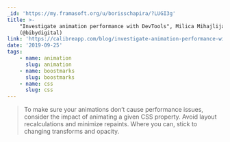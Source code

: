 ```yaml
---
_id: 'https://my.framasoft.org/u/borisschapira/?LUGI3g'
title: >-
    "Investigate animation performance with DevTools", Milica Mihajlija
    (@bibydigital)
link: 'https://calibreapp.com/blog/investigate-animation-performance-with-devtools/'
date: '2019-09-25'
tags:
    - name: animation
      slug: animation
    - name: boostmarks
      slug: boostmarks
    - name: css
      slug: css
---
```


<div class="markdown"><blockquote>
<p>To make sure your animations don’t cause performance issues, consider the impact of animating a given CSS property. Avoid layout recalculations and minimize repaints. Where you can, stick to changing transforms and opacity.
</p>
</blockquote></div>
